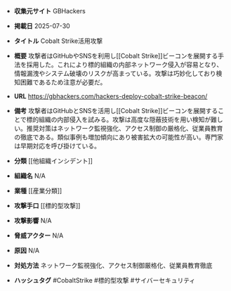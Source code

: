 - **収集元サイト**
GBHackers

- **掲載日**
2025-07-30

- **タイトル**
Cobalt Strike活用攻撃

- **概要**
攻撃者はGitHubやSNSを利用し[[Cobalt Strike]]ビーコンを展開する手法を採用した。これにより標的組織の内部ネットワーク侵入が容易となり、情報漏洩やシステム破壊のリスクが高まっている。攻撃は巧妙化しており検知困難であるため注意が必要だ。

- **URL**
https://gbhackers.com/hackers-deploy-cobalt-strike-beacon/

- **備考**
攻撃者はGitHubとSNSを活用し[[Cobalt Strike]]ビーコンを展開することで標的組織の内部侵入を試みる。攻撃は高度な隠蔽技術を用い検知が難しい。推奨対策はネットワーク監視強化、アクセス制御の厳格化、従業員教育の徹底である。類似事例も増加傾向にあり被害拡大の可能性が高い。専門家は早期対応を呼び掛けている。

- **分類**
[[他組織インシデント]]

- **組織名**
N/A

- **業種**
[[産業分類]]

- **攻撃手口**
[[標的型攻撃]]

- **攻撃影響**
N/A

- **脅威アクター**
N/A

- **原因**
N/A

- **対処方法**
ネットワーク監視強化、アクセス制御厳格化、従業員教育徹底

- **ハッシュタグ**
#CobaltStrike #標的型攻撃 #サイバーセキュリティ
